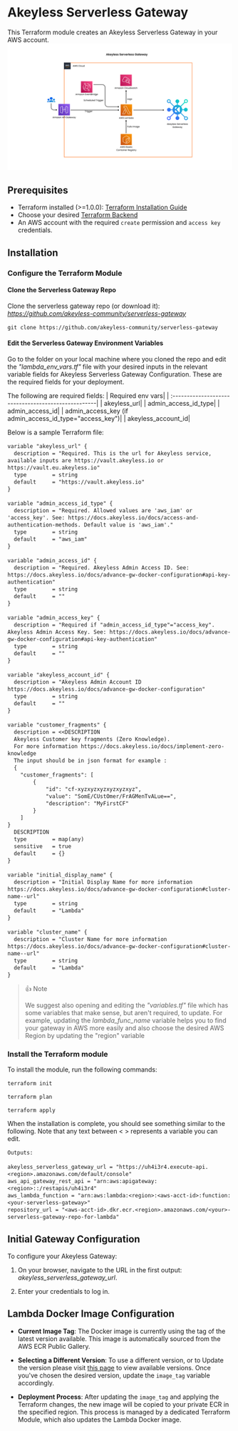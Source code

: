# Akeyless Serverless Gateway
This Terraform module creates an Akeyless Serverless Gateway in your AWS account.
![Akeyless Serverless Gateway.png](terraform%2FAkeyless%20Serverless%20Gateway.png)
## Prerequisites
- Terraform installed (>=1.0.0): [Terraform Installation Guide](https://learn.hashicorp.com/tutorials/terraform/install-cli)
- Choose your desired [Terraform Backend](https://developer.hashicorp.com/terraform/language/settings/backends/configuration)
- An AWS account with the required `create` permission and `access key` credentials.

## Installation

### Configure the Terraform Module

#### Clone the Serverless Gateway Repo

Clone the serverless gateway repo (or download it): *https://github.com/akeyless-community/serverless-gateway*

```shell Shell
git clone https://github.com/akeyless-community/serverless-gateway
```
#### Edit the Serverless Gateway Environment Variables

Go to the folder on your local machine where you cloned the repo and edit the *"lambda_env_vars.tf"* file with your desired inputs in the relevant variable fields for Akeyless Serverless Gateway Configuration. These are the required fields for your deployment.

The following are required fields:
| Required env vars|
| :---------------------------------------------------|
| akeyless_url|
| admin_access_id_type|
| admin_access_id|
| admin_access_key (if admin_access_id_type="access_key")|
| akeyless_account_id|

Below is a sample Terraform file:

```shell TF
variable "akeyless_url" {
  description = "Required. This is the url for Akeyless service, available inputs are https://vault.akeyless.io or  https://vault.eu.akeyless.io"
  type        = string
  default     = "https://vault.akeyless.io"
}

variable "admin_access_id_type" {
  description = "Required. Allowed values are 'aws_iam' or 'access_key'. See: https://docs.akeyless.io/docs/access-and-authentication-methods. Default value is 'aws_iam'."
  type        = string
  default     = "aws_iam"
}

variable "admin_access_id" {
  description = "Required. Akeyless Admin Access ID. See: https://docs.akeyless.io/docs/advance-gw-docker-configuration#api-key-authentication"
  type        = string
  default     = ""
}

variable "admin_access_key" {
  description = "Required if "admin_access_id_type"="access_key". Akeyless Admin Access Key. See: https://docs.akeyless.io/docs/advance-gw-docker-configuration#api-key-authentication"
  type        = string
  default     = ""
}

variable "akeyless_account_id" {
  description = "Akeyless Admin Account ID https://docs.akeyless.io/docs/advance-gw-docker-configuration"
  type        = string
  default     = ""
}

variable "customer_fragments" {
  description = <<DESCRIPTION
  Akeyless Customer key fragments (Zero Knowledge).
  For more information https://docs.akeyless.io/docs/implement-zero-knowledge
  The input should be in json format for example :
  {
    "customer_fragments": [
        {
            "id": "cf-xyzxyzxyzxyzxyzxyz",
            "value": "SomE/CUstOmer/FrAGMenTvALue==",
            "description": "MyFirstCF"
        }
    ]
}
  DESCRIPTION
  type        = map(any)
  sensitive   = true
  default     = {}
}

variable "initial_display_name" {
  description = "Initial Display Name for more information https://docs.akeyless.io/docs/advance-gw-docker-configuration#cluster-name--url"
  type        = string
  default     = "Lambda"
}

variable "cluster_name" {
  description = "Cluster Name for more information https://docs.akeyless.io/docs/advance-gw-docker-configuration#cluster-name--url"
  type        = string
  default     = "Lambda"
}
```

> 👍 Note
>
> We suggest also opening and editing the *"variables.tf"* file which has some variables that make sense, but aren't required, to update. For example, updating the _lambda_func_name_ variable helps you to find your gateway in AWS more easily and also choose the desired AWS Region by updating the "region" variable

### Install the Terraform module

To install the module, run the following commands:

```shell Shell
terraform init
```
```shell Shell
terraform plan
```
```shell Shell
terraform apply
```
When the installation is complete, you should see something similar to the following. Note that any text between < > represents a variable you can edit.

```shell Shell
Outputs:

akeyless_serverless_gateway_url = "https://uh4i3r4.execute-api.<region>.amazonaws.com/default/console"
aws_api_gateway_rest_api = "arn:aws:apigateway:<region>::/restapis/uh4i3r4"
aws_lambda_function = "arn:aws:lambda:<region>:<aws-acct-id>:function:<your-serverless-gateway>"
repository_url = "<aws-acct-id>.dkr.ecr.<region>.amazonaws.com/<your>-serverless-gateway-repo-for-lambda"
```

## Initial Gateway Configuration

To configure your Akeyless Gateway:

1. On your browser, navigate to the URL in the first output: _akeyless_serverless_gateway_url_.

2. Enter your credentials to log in.

## Lambda Docker Image Configuration

- **Current Image Tag**: The Docker image is currently using the tag of the latest version available. This image is automatically sourced from the AWS ECR Public Gallery.

- **Selecting a Different Version**: To use a different version, or to Update the version please visit [this page](https://gallery.ecr.aws/akeyless/serverless-gateway) to view available versions. Once you've chosen the desired version, update the `image_tag` variable accordingly.

- **Deployment Process**: After updating the `image_tag` and applying the Terraform changes, the new image will be copied to your private ECR in the specified region. This process is managed by a dedicated Terraform Module, which also updates the Lambda Docker image.
